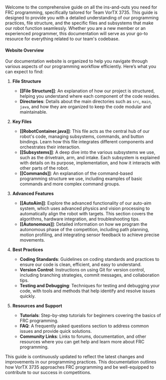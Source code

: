 Welcome to the comprehensive guide on all the ins-and-outs you need for FRC programming, specifically tailored for Team VorTX 3735. This guide is designed to provide you with a detailed understanding of our programming practices, file structure, and the specific files and subsystems that make our robot function seamlessly. Whether you are a new member or an experienced programmer, this documentation will serve as your go-to resource for everything related to our team's codebase.

#### Website Overview

Our documentation website is organized to help you navigate through various aspects of our programming workflow efficiently. Here’s what you can expect to find:

1. **File Structure**
    
    - **[[File Structure]]**: An explanation of how our project is structured, helping you understand where each component of the code resides.
    - **Directories**: Details about the main directories such as `src`, `main`, `java`, and how they are organized to keep the code modular and maintainable.
2. **Key Files**
    
    - **[[RobotContainer.java]]**: This file acts as the central hub of our robot's code, managing subsystems, commands, and button bindings. Learn how this file integrates different components and orchestrates their interaction.
    - **[[Subsystems]]**: A deep dive into the various subsystems we use, such as the drivetrain, arm, and intake. Each subsystem is explained with details on its purpose, implementation, and how it interacts with other parts of the robot.
    - **[[Commands]]**: An explanation of the command-based programming structure we use, including examples of basic commands and more complex command groups.
3. **Advanced Features**
    
    - **[[AutoAim]]**: Explore the advanced functionality of our auto-aim system, which uses advanced physics and vision processing to automatically align the robot with targets. This section covers the algorithms, hardware integration, and troubleshooting tips.
    - **[[Autonomous]]**: Detailed information on how we program the autonomous phase of the competition, including path planning, motion profiling, and integrating sensor feedback to achieve precise movements.
4. **Best Practices**
    
    - **Coding Standards**: Guidelines on coding standards and practices to ensure our code is clean, efficient, and easy to understand.
    - **Version Control**: Instructions on using Git for version control, including branching strategies, commit messages, and collaboration tips.
    - **Testing and Debugging**: Techniques for testing and debugging your code, with tools and methods that help identify and resolve issues quickly.
5. **Resources and Support**
    
    - **Tutorials**: Step-by-step tutorials for beginners covering the basics of FRC programming.
    - **FAQ**: A frequently asked questions section to address common issues and provide quick solutions.
    - **Community Links**: Links to forums, documentation, and other resources where you can get help and learn more about FRC programming.

This guide is continuously updated to reflect the latest changes and improvements in our programming practices. This documentation outlines how VorTX 3735 approaches FRC programming and be well-equipped to contribute to our success in competitions.